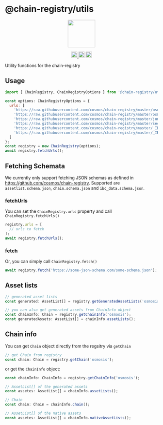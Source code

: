 # @chain-registry/utils

<p align="center" width="100%">
    <img height="90" src="https://user-images.githubusercontent.com/545047/184277736-69fef40f-1991-4c0e-b979-da125cf7fd8f.svg" />
</p>

<p align="center" width="100%">
  <a href="https://github.com/cosmology-tech/chain-registry/actions/workflows/run-tests.yml">
    <img height="20" src="https://github.com/cosmology-tech/chain-registry/actions/workflows/run-tests.yml/badge.svg" />
  </a>
   <a href="https://github.com/cosmology-tech/chain-registry/blob/main/LICENSE"><img height="20" src="https://img.shields.io/badge/license-MIT-blue.svg"></a>
   <a href="https://www.npmjs.com/package/@chain-registry/utils"><img height="20" src="https://img.shields.io/github/package-json/v/cosmology-tech/chain-registry?filename=packages%2Futils%2Fpackage.json"></a>
</p>

Utility functions for the chain-registry 


## Usage

```js
import { ChainRegistry, ChainRegistryOptions } from '@chain-registry/utils';

const options: ChainRegistryOptions = {
  urls: [
    'https://raw.githubusercontent.com/cosmos/chain-registry/master/osmosis/chain.json',
    'https://raw.githubusercontent.com/cosmos/chain-registry/master/osmosis/assetlist.json',
    'https://raw.githubusercontent.com/cosmos/chain-registry/master/juno/assetlist.json',
    'https://raw.githubusercontent.com/cosmos/chain-registry/master/secretnetwork/assetlist.json',
    'https://raw.githubusercontent.com/cosmos/chain-registry/master/_IBC/juno-osmosis.json',
    'https://raw.githubusercontent.com/cosmos/chain-registry/master/_IBC/osmosis-secretnetwork.json'
  ]
};
const registry = new ChainRegistry(options);
await registry.fetchUrls();
```

## Fetching Schemata

We currently only support fetching JSON schemas as defined in https://github.com/cosmos/chain-registry. Supported are `assetlist.schema.json`, `chain.schema.json` and `ibc_data.schema.json`.

### fetchUrls

You can set the `ChainRegistry.urls` property and call `ChainRegistry.fetchUrls()`

```js
registry.urls = [
  // urls to fetch
];
await registry.fetchUrls();
```

### fetch

Or, you can simply call `ChainRegistry.fetch()`

```js
await registry.fetch('https://some-json-schema.com/some-schema.json');
```

## Asset lists

```js
// generated asset lists
const generated: AssetList[] = registry.getGeneratedAssetLists('osmosis');

// you can also get generated assets from ChainInfo object
const chainInfo: Chain = registry.getChainInfo('osmosis');
const generatedAssets: AssetList[] = chainInfo.assetLists();
```
## Chain info

You can get `Chain` object directly from the regsitry via `getChain`

```js
// get Chain from registry
const chain: Chain = registry.getChain('osmosis');
```

or get the `ChainInfo` object:

```js
const chainInfo: ChainInfo = registry.getChainInfo('osmosis');

// AssetList[] of the generated assets
const assetes: AssetList[] = chainInfo.assetLists();

// Chain 
const chain: Chain = chainInfo.chain();

// AssetList[] of the native assets
const assetes: AssetList[] = chainInfo.nativeAssetLists();
```

